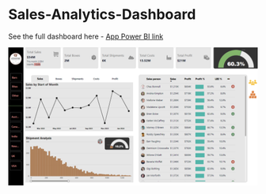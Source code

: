 # Sales-Analytics-Dashboard





See the full dashboard here - [App Power BI link](https://app.powerbi.com/view?r=eyJrIjoiNmY1OTcyMTgtZGNkZi00NzMzLWFhZTEtYTdlMzBmNGE0N2ZjIiwidCI6IjI4MWYwYTc5LWEwYzItNDAxYy04YTRmLTRmNjU1MGVhZjE1ZSJ9)

![Portfolio Dashboard](Sales-dashboard-screenshot.png)
